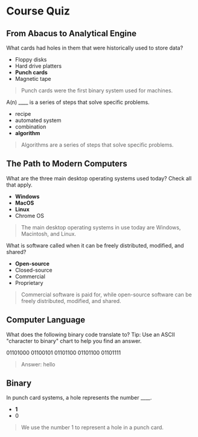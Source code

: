 # Course Quiz

## From Abacus to Analytical Engine

What cards had holes in them that were historically used to store data?

* Floppy disks
* Hard drive platters
* **Punch cards**
* Magnetic tape

> Punch cards were the first binary system used for machines.

A(n) ____ is a series of steps that solve specific problems.

* recipe
* automated system
* combination
* **algorithm**

> Algorithms are a series of steps that solve specific problems.

## The Path to Modern Computers

What are the three main desktop operating systems used today? Check all that apply.

* **Windows**
* **MacOS**
* **Linux**
* Chrome OS

> The main desktop operating systems in use today are Windows, Macintosh, and Linux.

What is software called when it can be freely distributed, modified, and shared?

* **Open-source**
* Closed-source
* Commercial
* Proprietary

> Commercial software is paid for, while open-source software can be freely distributed, modified, and shared.

## Computer Language

What does the following binary code translate to? Tip: Use an ASCII "character to binary" chart to help you find an answer.

01101000 01100101 01101100 01101100 01101111

> Answer: hello

## Binary

In punch card systems, a hole represents the number ____.

* **1**
* 0

> We use the number 1 to represent a hole in a punch card.